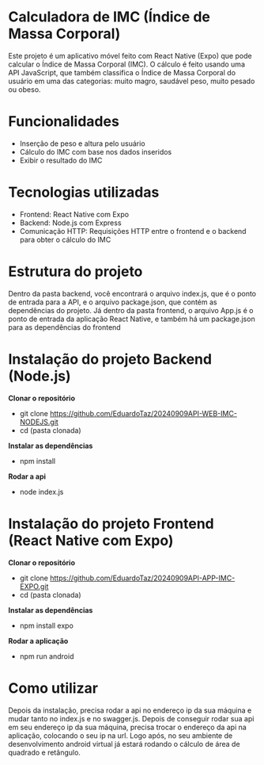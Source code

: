 # Calculadora de IMC (Índice de Massa Corporal)
  Este projeto é um aplicativo móvel feito com React Native (Expo) que pode calcular o Índice de Massa Corporal (IMC). O cálculo é feito usando uma API JavaScript, que também classifica o Índice de Massa Corporal do usuário em uma das categorias: muito magro, saudável peso, muito pesado ou obeso.

# Funcionalidades
  * Inserção de peso e altura pelo usuário
  * Cálculo do IMC com base nos dados inseridos
  * Exibir o resultado do IMC

# Tecnologias utilizadas 
  * Frontend: React Native com Expo
  * Backend: Node.js com Express
  * Comunicação HTTP: Requisições HTTP entre o frontend e o backend para obter o cálculo do IMC

# Estrutura do projeto
  Dentro da pasta backend, você encontrará o arquivo index.js, que é o ponto de entrada para a API, e o arquivo package.json, que contém as dependências do projeto. Já dentro da pasta frontend, o arquivo App.js é o ponto de entrada da aplicação React Native, e também há um package.json para as dependências do frontend
  
# Instalação do projeto Backend (Node.js)
  **Clonar o repositório**
  * git clone https://github.com/EduardoTaz/20240909API-WEB-IMC-NODEJS.git
  * cd (pasta clonada)

  **Instalar as dependências**
  * npm install

  **Rodar a api**
  * node index.js
  
# Instalação do projeto Frontend (React Native com Expo) 
  **Clonar o repositório**
  * git clone https://github.com/EduardoTaz/20240909API-APP-IMC-EXPO.git
  * cd (pasta clonada)

  **Instalar as dependências**
  * npm install expo

  **Rodar a aplicação**
  * npm run android

# Como utilizar
  Depois da instalação, precisa rodar a api no endereço ip da sua máquina e mudar tanto no index.js e no swagger.js. Depois de conseguir rodar sua api em seu endereço ip da sua máquina, precisa trocar o endereço da api na aplicação, colocando o seu ip na url. Logo após, no seu ambiente de desenvolvimento android virtual já estará rodando o cálculo de área de quadrado e retângulo.
